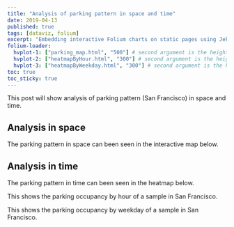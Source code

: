 ```yaml
---
title: "Analysis of parking pattern in space and time"
date: 2019-04-13
published: true
tags: [dataviz, folium]
excerpt: "Embedding interactive Folium charts on static pages using Jekyll."
folium-loader:
  hvplot-1: ["parking_map.html", "500"] # second argument is the height
  hvplot-2: ["heatmapByHour.html", "300"] # second argument is the height
  hvplot-3: ["heatmapByWeekday.html", "300"] # second argument is the height
toc: true
toc_sticky: true
---
```


This post will show analysis of parking pattern (San Francisco) in space and time. 

## Analysis in space

The parking pattern in space can been seen in the interactive map below.

<div id="hvplot-1"></div>

## Analysis in time
The parking pattern in time can been seen in the heatmap below.

<div id="hvplot-2"></div>

This shows the parking occupancy by hour of a sample in San Francisco.

<div id="hvplot-2"></div>

This shows the parking occupancy by weekday of a sample in San Francisco.
